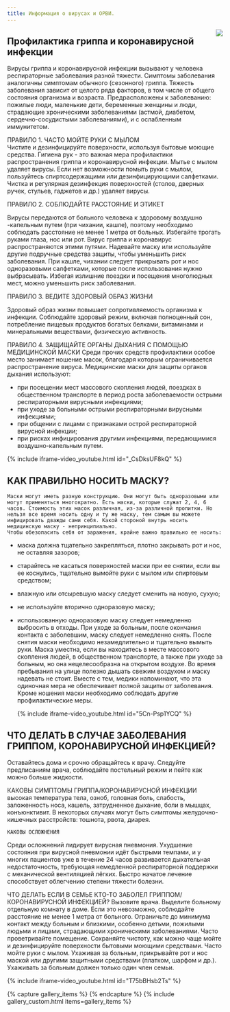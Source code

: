 ```yaml
---
title: Информация о вирусах и ОРВИ.
---
```


<a href="http://www.ya-roditel.ru/" target="_blank"><img src="{{site.baseurl}}/files/teasers/objavlenie-banner.gif" style="float:right;margin-left:20px;"></a>

## Профилактика гриппа и коронавирусной инфекции

Вирусы гриппа и коронавирусной инфекции вызывают у человека респираторные заболевания разной тяжести. Симптомы заболевания аналогичны симптомам обычного (сезонного) гриппа. Тяжесть заболевания зависит от целого ряда факторов, в том числе от общего состояния организма и возраста.
Предрасположены к заболеванию: пожилые люди, маленькие дети, беременные женщины и люди, страдающие хроническими заболеваниями (астмой, диабетом, сердечно-сосудистыми заболеваниями), и с ослабленным иммунитетом.

ПРАВИЛО    1. ЧАСТО МОЙТЕ РУКИ С МЫЛОМ	
Чистите и дезинфицируйте поверхности, используя бытовые моющие средства.
Гигиена рук - это важная мера профилактики распространения гриппа и коронавирусной инфекции. Мытье с мылом удаляет вирусы. Если нет возможности помыть руки с мылом, пользуйтесь спиртсодержащими или дезинфицирующими салфетками.
Чистка и регулярная дезинфекция поверхностей (столов, дверных ручек, стульев, гаджетов и др.) удаляет вирусы. 

ПРАВИЛО 2. СОБЛЮДАЙТЕ РАССТОЯНИЕ И ЭТИКЕТ
  	 
Вирусы передаются от больного человека к здоровому воздушно -капельным путем (при чихании, кашле), поэтому необходимо соблюдать расстояние не менее 1 метра от больных.
Избегайте трогать руками глаза, нос или рот. Вирус гриппа и коронавирус распространяются этими путями.
Надевайте маску или используйте другие подручные средства защиты, чтобы уменьшить риск заболевания.
При кашле, чихании следует прикрывать рот и нос одноразовыми салфетками, которые после использования нужно выбрасывать. 
Избегая излишние поездки и посещения многолюдных мест, можно уменьшить риск заболевания.
	
 
ПРАВИЛО 3. ВЕДИТЕ ЗДОРОВЫЙ ОБРАЗ ЖИЗНИ
	
Здоровый образ жизни повышает сопротивляемость организма к инфекции. Соблюдайте здоровый режим, включая полноценный сон, потребление пищевых продуктов богатых белками, витаминами и минеральными веществами, физическую активность.

ПРАВИЛО 4.  ЗАЩИЩАЙТЕ ОРГАНЫ ДЫХАНИЯ С ПОМОЩЬЮ МЕДИЦИНСКОЙ МАСКИ
Среди прочих средств профилактики особое место занимает ношение масок, благодаря которым ограничивается распространение вируса.
Медицинские маски для защиты органов дыхания используют:
- при посещении мест массового скопления людей, поездках в общественном транспорте в период роста заболеваемости острыми респираторными вирусными инфекциями;
- при уходе за больными острыми респираторными вирусными инфекциями;
- при общении с лицами с признаками острой респираторной вирусной инфекции;
- при рисках инфицирования другими инфекциями, передающимися воздушно-капельным путем.

{% include iframe-video_youtube.html id="_CsDksUF8kQ" %}

## КАК ПРАВИЛЬНО НОСИТЬ МАСКУ?

	Маски могут иметь разную конструкцию. Они могут быть одноразовыми или могут применяться многократно. Есть маски, которые служат 2, 4, 6 часов. Стоимость этих масок различная, из-за различной пропитки. Но нельзя все время носить одну и ту же маску, тем самым вы можете инфицировать дважды сами себя. Какой стороной внутрь носить медицинскую маску - непринципиально.
	Чтобы обезопасить себя от заражения, крайне важно правильно ее носить:
- маска должна тщательно закрепляться, плотно закрывать рот и нос, не оставляя зазоров;
- старайтесь не касаться поверхностей маски при ее снятии, если вы ее коснулись, тщательно вымойте руки с мылом или спиртовым средством;
- влажную или отсыревшую маску следует сменить на новую, сухую;
- не используйте вторично одноразовую маску;
- использованную одноразовую маску следует немедленно выбросить в отходы.
 	При уходе за больным, после окончания контакта с заболевшим, маску следует немедленно снять. После снятия маски необходимо незамедлительно и тщательно вымыть руки.
	Маска уместна, если вы находитесь в месте массового скопления людей, в общественном транспорте, а также при уходе за больным, но она нецелесообразна на открытом воздухе.
	Во время пребывания на улице полезно дышать свежим воздухом и маску надевать не стоит.
	Вместе с тем, медики напоминают, что эта одиночная мера не обеспечивает полной защиты от заболевания. Кроме ношения маски необходимо соблюдать другие профилактические меры.

    {% include iframe-video_youtube.html id="5Cn-Psp1YCQ" %}

## ЧТО ДЕЛАТЬ В СЛУЧАЕ ЗАБОЛЕВАНИЯ ГРИППОМ, КОРОНАВИРУСНОЙ ИНФЕКЦИЕЙ?
	
Оставайтесь дома и срочно обращайтесь к врачу.
Следуйте предписаниям врача, соблюдайте постельный режим и пейте как можно больше жидкости.
	
КАКОВЫ СИМПТОМЫ ГРИППА/КОРОНАВИРУСНОЙ ИНФЕКЦИИ высокая температура тела, озноб, головная боль, слабость, заложенность носа, кашель, затрудненное дыхание, боли в мышцах, конъюнктивит.
	В некоторых случаях могут быть симптомы желудочно-кишечных расстройств: тошнота, рвота, диарея.

	КАКОВЫ ОСЛОЖНЕНИЯ          
Среди осложнений лидирует вирусная пневмония. Ухудшение состояния при вирусной пневмонии идёт быстрыми темпами, и у многих пациентов уже в течение 24 часов развивается дыхательная недостаточность, требующая немедленной респираторной поддержки с механической вентиляцией лёгких.
	Быстро начатое лечение способствует облегчению степени тяжести болезни.

ЧТО ДЕЛАТЬ ЕСЛИ В СЕМЬЕ КТО-ТО ЗАБОЛЕЛ ГРИППОМ/ 
 КОРОНАВИРУСНОЙ ИНФЕКЦИЕЙ?
	Вызовите врача.
Выделите больному отдельную комнату в доме. Если это невозможно, соблюдайте расстояние не менее 1 метра от больного.
	Ограничьте до минимума контакт между больным и близкими, особенно детьми, пожилыми людьми и лицами, страдающими хроническими заболеваниями.
	Часто проветривайте помещение.
	Сохраняйте чистоту, как можно чаще мойте и дезинфицируйте поверхности бытовыми моющими средствами.
	Часто мойте руки с мылом.
	Ухаживая за больным, прикрывайте рот и нос маской или другими защитными средствами (платком, шарфом и др.).
	Ухаживать за больным должен только один член семьи.

{% include iframe-video_youtube.html id="T75bBHsb2Ts" %}

{% capture gallery_items %}
{% endcapture %}
{% include gallery_custom.html items=gallery_items %}
